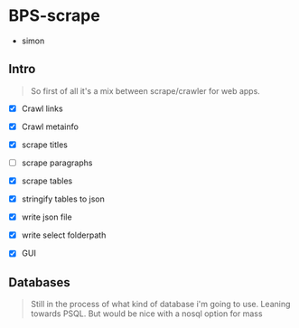 # BPS-scrape
- simon

## Intro

>So first of all it's a mix between scrape/crawler for web apps.

- [x] Crawl links
- [x] Crawl metainfo
- [x] scrape titles
- [ ] scrape paragraphs

- [x] scrape tables 
- [x] stringify tables to json
- [x] write json file 
- [x] write select folderpath 
- [x] GUI  



## Databases

>Still in the process of what kind of database i'm going to use.
>Leaning towards PSQL.
>But would be nice with a nosql option for mass








